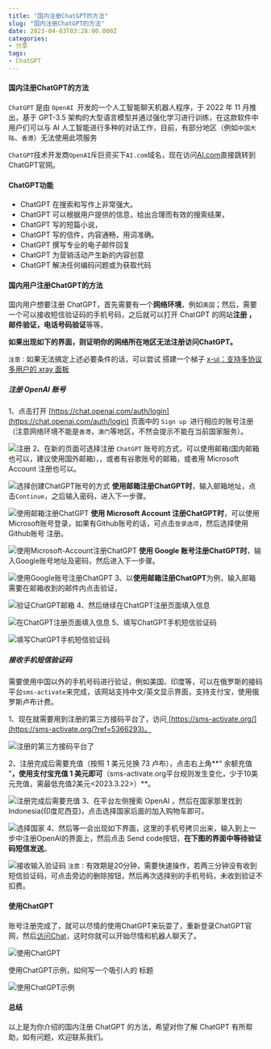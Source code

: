 ```yaml
---
title: "国内注册ChatGPT的方法"
slug: "国内注册ChatGPT的方法"
date: 2023-04-03T03:28:00.000Z
categories:
- 分享
tags:
- ChatGPT
---
```


#### 国内注册ChatGPT的方法

 
`ChatGPT` 是由 `OpenAI `开发的一个人工智能聊天机器人程序，于 2022 年 11 月推出，基于 GPT-3.5 架构的大型语言模型并通过强化学习进行训练，在这款软件中用户们可以与 AI 人工智能进行多种的对话工作，目前，有部分地区（例如`中国大陆`、`香港`）无法使用此项服务 


``ChatGPT``技术开发商``OpenAI``斥巨资买下``AI.com``域名，现在访问[AI.com](https://ai.com)直接跳转到ChatGPT官网。 



#### ChatGPT功能

- ChatGPT 在搜索和写作上非常强大。
- ChatGPT 可以根据用户提供的信息，给出合理而有效的搜索结果，
- ChatGPT 写的短篇小说，
- ChatGPT 写的信件，内容通畅，用词准确。
- ChatGPT 撰写专业的电子邮件回复
- ChatGPT 为营销活动产生新的内容创意
- ChatGPT 解决任何编码问题或为获取代码



#### 国内用户注册ChatGPT的方法

 国内用户想要注册 ChatGPT，首先需要有一个**网络环境**，例如``美国``；然后，需要一个可以接收短信验证码的手机号码，之后就可以打开 ChatGPT 的网站**注册 ，邮件验证，电话号码验证**等等。

 **如果出现如下的界面，则证明你的网络所在地区无法注册访问ChatGPT。**

``注意：``如果无法搞定上述必要条件的话，可以尝试
搭建一个梯子  [x-ui：支持多协议多用户的 xray 面板](https://www.sunpeiwen.com/archives/396.html)  

##### 注册 OpenAI 账号

 1、点击打开 [https://chat.openai.com/auth/login](https://chat.openai.com/auth/login) 页面中的 ``` Sign up  ```进行相应的账号注册（注意网络环境不能是``香港``，``澳门``等地区，不然会提示不能在当前国家服务）。

![注册](https://www.pythonthree.com/wp-content/uploads/2023/02/1676427587-%E6%B3%A8%E5%86%8COpenAI%E8%B4%A6%E5%8F%B7.png) 
2、在新的页面可选择注册 `ChatGPT` 账号的方式，可以使用邮箱(国内邮箱也可以，建议使用国外邮箱)，，或者有谷歌账号的邮箱，或者用 Microsoft Account 注册也可以。

![选择创建ChatGPT账号的方式](https://www.pythonthree.com/wp-content/uploads/2023/02/1676427844-%E9%80%89%E6%8B%A9%E5%88%9B%E5%BB%BAChatGPT%E8%B4%A6%E5%8F%B7%E7%9A%84%E6%96%B9%E5%BC%8F.png)
**使用邮箱注册ChatGPT时**，输入邮箱地址，点击``` Continue ```，之后输入密码，进入下一步骤。

![使用邮箱注册ChatGPT](https://www.pythonthree.com/wp-content/uploads/2023/02/1676428115-%E4%BD%BF%E7%94%A8%E9%82%AE%E7%AE%B1%E6%B3%A8%E5%86%8CChatGPT.png )
**使用 Microsoft Account 注册ChatGPT时**，可以使用Microsoft账号登录，如果有Github账号的话，可点击`登录选项`，然后选择使用Github账号 注册。

![使用Microsoft-Account注册ChatGPT](https://www.pythonthree.com/wp-content/uploads/2023/02/1676428134-%E4%BD%BF%E7%94%A8Microsoft-Account%E6%B3%A8%E5%86%8CChatGPT.png)
**使用 Google 账号注册ChatGPT时**，输入Google账号地址及密码，然后进入下一步骤。

![使用Google账号注册ChatGPT](https://www.pythonthree.com/wp-content/uploads/2023/02/1676428153-%E4%BD%BF%E7%94%A8Google%E8%B4%A6%E5%8F%B7%E6%B3%A8%E5%86%8CChatGPT.png)
3、以**使用邮箱注册ChatGPT**为例，输入邮箱需要在邮箱收到的邮件内点击验证，

![验证ChatGPT邮箱](https://www.pythonthree.com/wp-content/uploads/2023/02/1676431622-%E9%AA%8C%E8%AF%81ChatGPT%E9%82%AE%E7%AE%B1.png )
4、然后继续在ChatGPT注册页面填入信息

![在ChatGPT注册页面填入信息](https://www.pythonthree.com/wp-content/uploads/2023/02/1676431710-%E5%9C%A8ChatGPT%E6%B3%A8%E5%86%8C%E9%A1%B5%E9%9D%A2%E5%A1%AB%E5%85%A5%E4%BF%A1%E6%81%AF.png) 
5、填写ChatGPT手机短信验证码

![填写ChatGPT手机短信验证码](https://www.pythonthree.com/wp-content/uploads/2023/02/1676431788-%E5%A1%AB%E5%86%99ChatGPT%E6%89%8B%E6%9C%BA%E7%9F%AD%E4%BF%A1%E9%AA%8C%E8%AF%81%E7%A0%81.png)


##### 接收手机短信验证码

 需要使用中国以外的手机号码进行验证，例如美国、印度等，可以在俄罗斯的接码平台```sms-activate```来完成，该网站支持中文/英文显示界面，支持支付宝，使用俄罗斯卢布计费。

 1、现在就需要用到注册的第三方接码平台了，访问[ ](https://sms-activate.org/?ref=5366293)[https://sms-activate.org/](https://sms-activate.org/?ref=5366293)。

![注册的第三方接码平台了](https://www.pythonthree.com/wp-content/uploads/2023/02/1676432063-%E6%B3%A8%E5%86%8C%E7%9A%84%E7%AC%AC%E4%B8%89%E6%96%B9%E6%8E%A5%E7%A0%81%E5%B9%B3%E5%8F%B0%E4%BA%86.png) 

2、注册完成后需要充值（按照 1 美元兑换 73 卢布），点击右上角**“ 余额充值 ”**，使用支付宝充值 1 美元即可**（sms-activate.org平台规则发生变化，少于10美元充值，需最低充值2美元<2023.3.22>）**。

![注册完成后需要充值](https://www.pythonthree.com/wp-content/uploads/2023/02/1676432200-%E6%B3%A8%E5%86%8C%E5%AE%8C%E6%88%90%E5%90%8E%E9%9C%80%E8%A6%81%E5%85%85%E5%80%BC.png )
3、在平台左侧搜索 OpenAI ，然后在国家那里找到Indonesia(印度尼西亚)，点击选择国家后面的加入购物车即可。

![选择国家](https://www.pythonthree.com/wp-content/uploads/2023/02/1676432316-1676429348918.png) 
4、然后等一会出现如下界面，这里的手机号拷贝出来，输入到上一步中注册OpenAI的界面上，然后点击 Send code按钮，**在下图的界面中等待验证码短信发送**。

![接收输入验证码](https://www.pythonthree.com/wp-content/uploads/2023/02/1676433066-%E6%8E%A5%E6%94%B6%E8%BE%93%E5%85%A5%E9%AA%8C%E8%AF%81%E7%A0%81.jpg) 
```注意：```有效期是20分钟，需要快速操作，若两三分钟没有收到短信验证码，可点击旁边的删除按钮，然后再次选择别的手机号码，未收到验证不扣费。

 
 

#### 使用ChatGPT

 账号注册完成了，就可以尽情的使用ChatGPT来玩耍了，重新登录ChatGPT官网，然后[访问Chat](https://chat.openai.com)，这时你就可以开始尽情和机器人聊天了。

![使用ChatGPT](https://www.pythonthree.com/wp-content/uploads/2023/02/1676433542-%E4%BD%BF%E7%94%A8ChatGPT.png)

使用ChatGPT示例，如何写一个吸引人的 标题

![使用ChatGPT示例](https://www.pythonthree.com/wp-content/uploads/2023/02/1676440083-%E4%BD%BF%E7%94%A8ChatGPT%E7%A4%BA%E4%BE%8B.png)

#### 总结

 以上是为你介绍的国内注册 ChatGPT 的方法，希望对你了解 ChatGPT 有所帮助，如有问题，欢迎联系我们。
